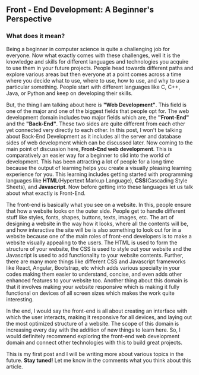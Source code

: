 ## Front - End Development: A Beginner's Perspective

###  What does it mean?

Being a beginner in computer science is quite a challenging job for everyone. Now what exactly comes with these challenges, well it is the knowledge and skills for different languages and technologies you acquire to use them in your future projects. People head towards different paths and explore various areas but then everyone at a point comes across a time where you decide what to use, where to use, how to use, and why to use a particular something. People start with different languages like C, C++, Java, or Python and keep on developing their skills. 
 

But, the thing I am talking about here is **"Web Development"**. This field is one of the major and one of the biggest fields that people opt for. The web development domain includes two major fields which are, the **"Front-End"** and the **"Back-End"**. These two sides are quite different from each other yet connected very directly to each other. In this post, I won't be talking about Back-End Development as it includes all the server and database sides of web development which can be discussed later.
Now coming to the main point of discussion here, **Front-End web development**. This is comparatively an easier way for a beginner to slid into the world of development. This has been attracting a lot of people for a long time because the output of learning helps you create a visually pleasing learning experience for you. This learning includes getting started with programming languages like **HTML**(Hypertext Markup Language), **CSS**(Cascading Style Sheets), and **Javascript**. Now before getting into these languages let us talk about what exactly is Front-End.

The front-end is basically what you see on a website. In this, people ensure that how a website looks on the outer side. People get to handle different stuff like styles, fonts, shapes, buttons, texts, images, etc. The art of designing a website in the way how it looks, where all the contents will be, and how interactive the site will be is also something to look out for in a website because one of the main roles of front-end developers is to make a website visually appealing to the users. The HTML is used to form the structure of your website, the CSS is used to style out your website and the Javascript is used to add functionality to your website contents. Further, there are many more things like different CSS and Javascript frameworks like React, Angular, Bootstrap, etc which adds various specialty in your codes making them easier to understand, concise, and even adds other enhanced features to your website too. Another thing about this domain is that it involves making your website responsive which is making it fully functional on devices of all screen sizes which makes the work quite interesting.

In the end, I would say the front-end is all about creating an interface with which the user interacts, making it responsive for all devices, and laying out the most optimized structure of a website. The scope of this domain is increasing every day with the addition of new things to learn here. So, I would definitely recommend exploring the front-end web development domain and connect other technologies with this to build great projects.

This is my first post and I will be writing more about various topics in the future. 
**Stay tuned!**
Let me know in the comments what you think about this article.